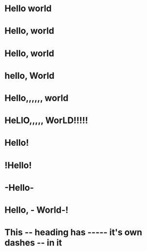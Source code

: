 # Hello world

# Hello, world

# Hello, world

# hello, World

# Hello,,,,,, world

# HeLlO,,,,, WorLD!!!!!

# Hello!

# !Hello!

# -Hello-

# Hello, - World-!

# This -- heading has ----- it's own dashes -- in it
